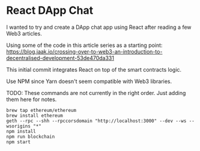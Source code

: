 # React DApp Chat

I wanted to try and create a DApp chat app using React after reading a few Web3 articles.

Using some of the code in this article series as a starting point: https://blog.jaak.io/crossing-over-to-web3-an-introduction-to-decentralised-development-53de470da331

This initial commit integrates React on top of the smart contracts logic.

Use NPM since Yarn doesn't seem compatible with Web3 libraries.

TODO: These commands are not currently in the right order. Just adding them here for notes.
```
brew tap ethereum/ethereum
brew install ethereum
geth --rpc --shh --rpccorsdomain "http://localhost:3000" --dev --ws --wsorigins "*"
npm install
npm run blockchain
npm start
```
